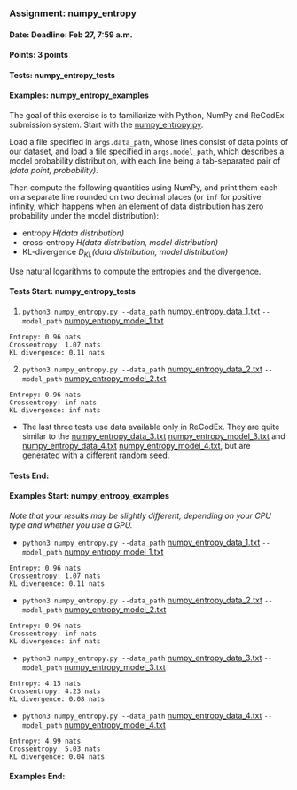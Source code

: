 ### Assignment: numpy_entropy
#### Date: Deadline: Feb 27, 7:59 a.m.
#### Points: 3 points
#### Tests: numpy_entropy_tests
#### Examples: numpy_entropy_examples

The goal of this exercise is to familiarize with Python, NumPy and ReCodEx
submission system. Start with the
[numpy_entropy.py](https://github.com/ufal/npfl114/tree/master/labs/01/numpy_entropy.py).

Load a file specified in `args.data_path`, whose lines consist of data points of our
dataset, and load a file specified in `args.model_path`, which describes a model probability distribution,
with each line being a tab-separated pair of _(data point, probability)_.

Then compute the following quantities using NumPy, and print them each on
a separate line rounded on two decimal places (or `inf` for positive infinity,
which happens when an element of data distribution has zero probability
under the model distribution):
- entropy _H(data distribution)_
- cross-entropy _H(data distribution, model distribution)_
- KL-divergence _D<sub>KL</sub>(data distribution, model distribution)_

Use natural logarithms to compute the entropies and the divergence.

#### Tests Start: numpy_entropy_tests
1. `python3 numpy_entropy.py --data_path` [numpy_entropy_data_1.txt](https://github.com/ufal/npfl114/tree/master/labs/01/numpy_entropy_data_1.txt) `--model_path` [numpy_entropy_model_1.txt](https://github.com/ufal/npfl114/tree/master/labs/01/numpy_entropy_model_1.txt)
```
Entropy: 0.96 nats
Crossentropy: 1.07 nats
KL divergence: 0.11 nats
```
2. `python3 numpy_entropy.py --data_path` [numpy_entropy_data_2.txt](https://github.com/ufal/npfl114/tree/master/labs/01/numpy_entropy_data_2.txt) `--model_path` [numpy_entropy_model_2.txt](https://github.com/ufal/npfl114/tree/master/labs/01/numpy_entropy_model_2.txt)
```
Entropy: 0.96 nats
Crossentropy: inf nats
KL divergence: inf nats
```
- The last three tests use data available only in ReCodEx. They are quite
  similar to the [numpy_entropy_data_3.txt](https://github.com/ufal/npfl114/tree/master/labs/01/numpy_entropy_data_3.txt)
  [numpy_entropy_model_3.txt](https://github.com/ufal/npfl114/tree/master/labs/01/numpy_entropy_model_3.txt)
  and [numpy_entropy_data_4.txt](https://github.com/ufal/npfl114/tree/master/labs/01/numpy_entropy_data_4.txt)
  [numpy_entropy_model_4.txt](https://github.com/ufal/npfl114/tree/master/labs/01/numpy_entropy_model_4.txt),
  but are generated with a different random seed.
#### Tests End:
#### Examples Start: numpy_entropy_examples
_Note that your results may be slightly different, depending on your CPU type and whether you use a GPU._
- `python3 numpy_entropy.py --data_path` [numpy_entropy_data_1.txt](https://github.com/ufal/npfl114/tree/master/labs/01/numpy_entropy_data_1.txt) `--model_path` [numpy_entropy_model_1.txt](https://github.com/ufal/npfl114/tree/master/labs/01/numpy_entropy_model_1.txt)
```
Entropy: 0.96 nats
Crossentropy: 1.07 nats
KL divergence: 0.11 nats
```
- `python3 numpy_entropy.py --data_path` [numpy_entropy_data_2.txt](https://github.com/ufal/npfl114/tree/master/labs/01/numpy_entropy_data_2.txt) `--model_path` [numpy_entropy_model_2.txt](https://github.com/ufal/npfl114/tree/master/labs/01/numpy_entropy_model_2.txt)
```
Entropy: 0.96 nats
Crossentropy: inf nats
KL divergence: inf nats
```
- `python3 numpy_entropy.py --data_path` [numpy_entropy_data_3.txt](https://github.com/ufal/npfl114/tree/master/labs/01/numpy_entropy_data_3.txt) `--model_path` [numpy_entropy_model_3.txt](https://github.com/ufal/npfl114/tree/master/labs/01/numpy_entropy_model_3.txt)
```
Entropy: 4.15 nats
Crossentropy: 4.23 nats
KL divergence: 0.08 nats
```
- `python3 numpy_entropy.py --data_path` [numpy_entropy_data_4.txt](https://github.com/ufal/npfl114/tree/master/labs/01/numpy_entropy_data_4.txt) `--model_path` [numpy_entropy_model_4.txt](https://github.com/ufal/npfl114/tree/master/labs/01/numpy_entropy_model_4.txt)
```
Entropy: 4.99 nats
Crossentropy: 5.03 nats
KL divergence: 0.04 nats
```
#### Examples End:

